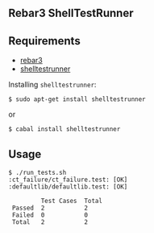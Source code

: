 Rebar3 ShellTestRunner
----------------------

## Requirements

* [rebar3](http://www.github.com/rebar/rebar3)
* [shelltestrunner](https://github.com/simonmichael/shelltestrunner/)

Installing `shelltestrunner`:

```shell
$ sudo apt-get install shelltestrunner
```

or

```shell
$ cabal install shelltestrunner
```

## Usage

```shell
$ ./run_tests.sh
:ct_failure/ct_failure.test: [OK]
:defaultlib/defaultlib.test: [OK]

         Test Cases  Total
 Passed  2           2
 Failed  0           0
 Total   2           2
```
